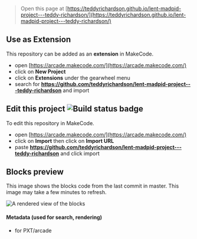  


> Open this page at [https://teddyrichardson.github.io/lent-madpid-project---teddy-richardson/](https://teddyrichardson.github.io/lent-madpid-project---teddy-richardson/)

## Use as Extension

This repository can be added as an **extension** in MakeCode.

* open [https://arcade.makecode.com/](https://arcade.makecode.com/)
* click on **New Project**
* click on **Extensions** under the gearwheel menu
* search for **https://github.com/teddyrichardson/lent-madpid-project---teddy-richardson** and import

## Edit this project ![Build status badge](https://github.com/teddyrichardson/lent-madpid-project---teddy-richardson/workflows/MakeCode/badge.svg)

To edit this repository in MakeCode.

* open [https://arcade.makecode.com/](https://arcade.makecode.com/)
* click on **Import** then click on **Import URL**
* paste **https://github.com/teddyrichardson/lent-madpid-project---teddy-richardson** and click import

## Blocks preview

This image shows the blocks code from the last commit in master.
This image may take a few minutes to refresh.

![A rendered view of the blocks](https://github.com/teddyrichardson/lent-madpid-project---teddy-richardson/raw/master/.github/makecode/blocks.png)

#### Metadata (used for search, rendering)

* for PXT/arcade
<script src="https://makecode.com/gh-pages-embed.js"></script><script>makeCodeRender("{{ site.makecode.home_url }}", "{{ site.github.owner_name }}/{{ site.github.repository_name }}");</script>
